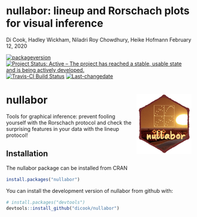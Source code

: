 nullabor: lineup and Rorschach plots for visual inference
================
Di Cook, Hadley Wickham, Niladri Roy Chowdhury, Heike Hofmann
February 12, 2020

[![packageversion](https://img.shields.io/badge/Package%20version-0.0.1-orange.svg?style=flat-square)](commits/master)
[![Project Status: Active – The project has reached a stable, usable
state and is being actively
developed.](http://www.repostatus.org/badges/latest/active.svg)](http://www.repostatus.org/#active)
[![Travis-CI Build
Status](https://travis-ci.org/dicook/nullabor.svg?branch=master)](https://travis-ci.org/dicook/nullabor)
[![Last-changedate](https://img.shields.io/badge/last%20change-2020--02--12-yellowgreen.svg)](/commits/master)

<!-- README.md is generated from README.Rmd. Please edit that file -->

# nullabor <img src="man/figures/nullabor_hex.png" align="right" width="150" />

Tools for graphical inference: prevent fooling yourself with the
Rorschach protocol and check the surprising features in your data with
the lineup protocol\!

## Installation

The nullabor package can be installed from CRAN

``` r
install.packages("nullabor")
```

You can install the development version of nullabor from github with:

``` r
# install.packages("devtools")
devtools::install_github("dicook/nullabor")
```

<!-- 
# Reverse dependencies!

Do you want to install from sources the packages which need compilation? (Yes/no/cancel) no
── CHECK ───────────────────────────────────────────────────────────────────────────────── 2 packages ──
✓ agridat 1.16                           ── E: 0     | W: 0     | N: 0                                  
✓ metaviz 0.3.0                          ── E: 0     | W: 0     | N: 0                                  
-->
